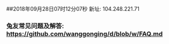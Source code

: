 ##2018年09月28日07时12分07秒 新址: 104.248.221.71
### 兔友常见问题及解答: https://github.com/wanggonging/d/blob/w/FAQ.md
